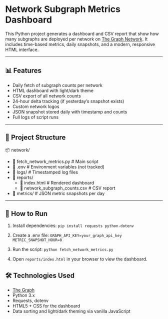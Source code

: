 # Network Subgraph Metrics Dashboard

This Python project generates a dashboard and CSV report that show how many subgraphs are deployed per network on [The Graph Network](https://thegraph.com). It includes time-based metrics, daily snapshots, and a modern, responsive HTML interface.

---

## 📊 Features

- Daily fetch of subgraph counts per network
- HTML dashboard with light/dark theme
- CSV export of all network counts
- 24-hour delta tracking (if yesterday’s snapshot exists)
- Custom network logos
- JSON snapshot stored daily with timestamp and counts
- Full logs of script runs

---

## 📂 Project Structure
📦 network/
- 📜 fetch_network_metrics.py         # Main script
- 📜 .env                             # Environment variables (not tracked)
- 📂 logs/                            # Timestamped log files
- 📂 reports/
  - 📜 index.html                    # Rendered dashboard
  - 📜 network_subgraph_counts.csv   # CSV report
- 📂 metrics/                        # JSON metric snapshots per day
---

## 🚀 How to Run

1. Install dependencies:
`pip install requests python-dotenv`

2.	Create a .env file:
`
GRAPH_API_KEY=your_graph_api_key
METRIC_SNAPSHOT_HOUR=8
`

3.	Run the script:
`python fetch_network_metrics.py`

4. Open `reports/index.html` in your browser to view the dashboard.

## 🛠 Technologies Used
- [The Graph](https://thegraph.com)
- Python 3.x
- Requests, dotenv
- HTML5 + CSS for the dashboard
- Data sorting and light/dark theming via vanilla JavaScript
